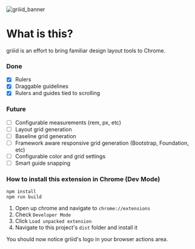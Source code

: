 ![griiid_banner](https://cloud.githubusercontent.com/assets/1141040/13593161/d4843bba-e4ad-11e5-8cdf-e9e6d2b393d8.png)


# What is this?
griiid is an effort to bring familiar design layout tools to Chrome. 

### Done
* [x] Rulers
* [x] Draggable guidelines
* [x] Rulers and guides tied to scrolling

### Future
* [ ] Configurable measurements (rem, px, etc)
* [ ] Layout grid generation
* [ ] Baseline grid generation
* [ ] Framework aware responsive grid generation (Bootstrap, Foundation, etc)
* [ ] Configurable color and grid settings
* [ ] Smart guide snapping

### How to install this extension in Chrome (Dev Mode)

```
npm install
npm run build
```

1. Open up chrome and navigate to `chrome://extensions`
2. Check `Developer Mode`
3. Click `Load unpacked extension`
4. Navigate to this project's `dist` folder and install it

You should now notice griiid's logo in your browser actions area. 
